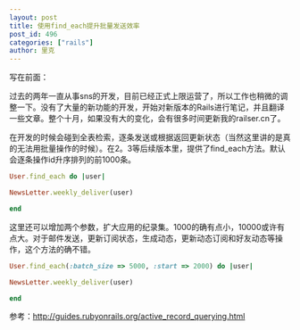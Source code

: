 ```yaml
---
layout: post
title: 使用find_each提升批量发送效率
post_id: 496
categories: ["rails"]
author: 里克
---
```


写在前面：

过去的两年一直从事sns的开发，目前已经正式上限运营了，所以工作也稍微的调整一下。没有了大量的新功能的开发，开始对新版本的Rails进行笔记，并且翻译一些文章。整个十月，如果没有大的变化，会有很多时间更新我的railser.cn了。


在开发的时候会碰到全表检索，逐条发送或根据返回更新状态（当然这里讲的是真的无法用批量操作的时候）。在2。3等后续版本里，提供了find_each方法。默认会逐条操作id升序排列的前1000条。

```ruby
User.find_each do |user|

NewsLetter.weekly_deliver(user)

end
```

这里还可以增加两个参数，扩大应用的纪录集。1000的确有点小，10000或许有点大。对于邮件发送，更新订阅状态，生成动态，更新动态订阅和好友动态等操作，这个方法的确不错。

```ruby
﻿User.find_each(:batch_size => 5000, :start => 2000) do |user|

NewsLetter.weekly_deliver(user)

end
```

参考：http://guides.rubyonrails.org/active_record_querying.html
